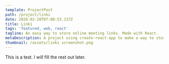 ```yaml
---
template: ProjectPost
path: /project/linki
date: 2020-02-20T07:08:53.137Z
title: Linki
tags: 'featured, web, react'
tagline: An easy way to store online meeting links. Made with React.
metaDescription: A project using create-react-app to make a way to store online meeting links
thumbnail: /assets/linki screenshot.png
---
```


This is a test. I will fill the rest out later.
